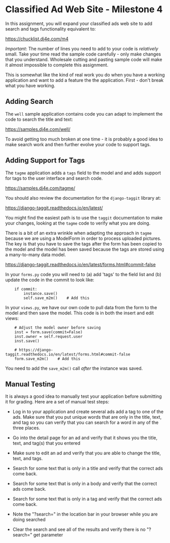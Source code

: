 Classified Ad Web Site - Milestone 4
====================================

In this assignment, you will expand your classified ads web site to add search and tags 
functionality equivalent to:

https://chucklist.dj4e.com/m4

*Important*: The number of lines you need to add to your code is *relatively* small.  Take your time
read the sample code carefully - only make changes that you understand.  Wholesale cutting and
pasting sample code will make it almost impossible to complete this assignment.

This is somewhat like the kind of real work you do when you have a working application and want to add a feature
the the application.  First - don't break what you have working.

Adding Search
-------------

The `well` sample application contains code you can adapt to implement the code to search
the title and text:

https://samples.dj4e.com/well/

To avoid getting too much broken at one time - it is probably a good idea to make search work
and then further evolve your code to support tags.

Adding Support for Tags
-----------------------

The `tagme` application adds a `tags` field to the model and and adds support for tags
to the user interface and search code.

https://samples.dj4e.com/tagme/

You should also review the documentation for the `django-taggit` library at:

https://django-taggit.readthedocs.io/en/latest/

You might find the easiest path is to use the `taggit` documentation to make your changes,
looking at the `tagme` code to verify what you are doing.

There is a bit of an extra wrinkle when adapting the approach in `tagme` because we are
using a ModelForm in order to process uploaded pictures.  The key is that you have to
save the tags after the form has been copied to the model and the model has been saved because
the tags are stored using a many-to-many data model.

https://django-taggit.readthedocs.io/en/latest/forms.html#commit-false

In your `forms.py` code you will need to (a) add 'tags' to the field list and (b) update the
code in the commit to look like:

        if commit:
            instance.save()
            self.save_m2m()    # Add this

In your `views.py`, we have our own code to pull data from the form to the model and then
save the model.  This code is in both the insert and edit views:

        # Adjust the model owner before saving
        inst = form.save(commit=False)
        inst.owner = self.request.user
        inst.save()

        # https://django-taggit.readthedocs.io/en/latest/forms.html#commit-false
        form.save_m2m()    # Add this

You need to add the `save_m2m()` call *after* the instance was saved.

Manual Testing
--------------

It is always a good idea to manually test your application before submitting it for grading.  Here
are a set of manual test steps:

* Log in to your application and create several ads add a tag to one of the ads.  Make sure that
you put unique words that are only in the title, text, and tag so you can verify that you can search
for a word in any of the three places.

* Go into the detail page for an ad and verify that it shows you the title, text, and tag(s) that you entered

* Make sure to edit an ad and verify that you are able to change the title, text, and tags.

* Search for some text that is only in a title and verify that the correct ads come back.

* Search for some text that is only in a body and verify that the correct ads come back.

* Search for some text that is only in a tag and verify that the correct ads come back.

* Note the "?search=" in the location bar in your browser while you are doing searched

* Clear the search and see all of the results and verify there is no "?search=" get parameter


